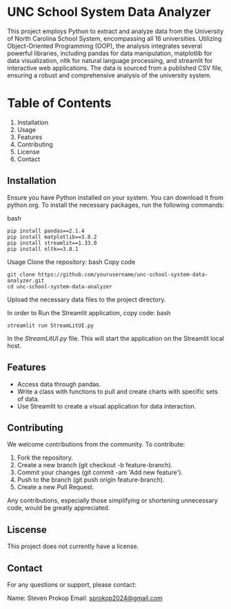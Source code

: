 # UNC School System Data Analyzer

This project employs Python to extract and analyze data from the University of North Carolina School System, encompassing all 16 universities. Utilizing Object-Oriented Programming (OOP), the analysis integrates several powerful libraries, including pandas for data manipulation, matplotlib for data visualization, nltk for natural language processing, and streamlit for interactive web applications. The data is sourced from a published CSV file, ensuring a robust and comprehensive analysis of the university system.

Table of Contents
======
1. Installation
2. Usage
3. Features
4. Contributing
5. License
6. Contact


Installation
------
Ensure you have Python installed on your system. You can download it from python.org.
To install the necessary packages, run the following commands:

bash
```
pip install pandas==2.1.4
pip install matplotlib==3.8.2
pip install streamlit==1.33.0
pip install nltk==3.8.1
```

Usage
Clone the repository:
bash
Copy code
```
git clone https://github.com/yourusername/unc-school-system-data-analyzer.git
cd unc-school-system-data-analyzer
```
Upload the necessary data files to the project directory.

In order to Run the Streamlit application, copy code:
bash
```
streamlit run StreamLitUI.py
```
In the _StreamLitUI.py_ file. This will start the application on the Streamlit local host.

Features
------
- Access data through pandas.
- Write a class with functions to pull and create charts with specific sets of data.
- Use Streamlit to create a visual application for data interaction.

Contributing
------
We welcome contributions from the community. To contribute:

1) Fork the repository.
2) Create a new branch (git checkout -b feature-branch).
3) Commit your changes (git commit -am 'Add new feature').
4) Push to the branch (git push origin feature-branch).
5) Create a new Pull Request.

Any contributions, especially those simplifying or shortening unnecessary code, would be greatly appreciated.

Liscense
------
This project does not currently have a license.

Contact
------
For any questions or support, please contact:

Name: Steven Prokop
Email: sprokop2024@gmail.com
